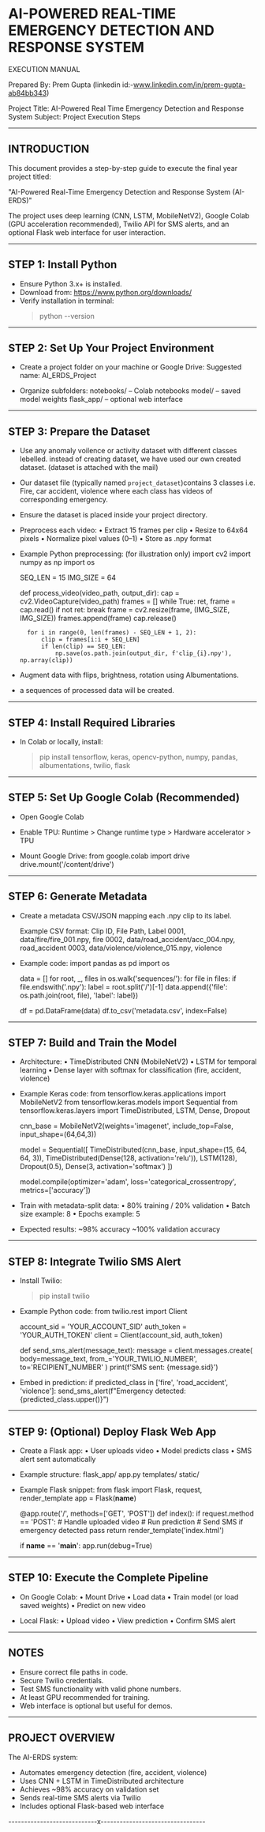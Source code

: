 AI-POWERED REAL-TIME EMERGENCY DETECTION AND RESPONSE SYSTEM
=============================================================
EXECUTION MANUAL

Prepared By:
Prem Gupta (linkedin id:-www.linkedin.com/in/prem-gupta-ab84bb343)


Project Title: AI-Powered Real Time Emergency Detection and Response System
Subject: Project Execution Steps

-------------------------------------------------------------
INTRODUCTION
-------------------------------------------------------------
This document provides a step-by-step guide to execute the final year project titled:

"AI-Powered Real-Time Emergency Detection and Response System (AI-ERDS)"

The project uses deep learning (CNN, LSTM, MobileNetV2), Google Colab (GPU acceleration recommended), Twilio API for SMS alerts, and an optional Flask web interface for user interaction.

-------------------------------------------------------------
STEP 1: Install Python
-------------------------------------------------------------
- Ensure Python 3.x+ is installed.
- Download from: https://www.python.org/downloads/
- Verify installation in terminal:
  > python --version

-------------------------------------------------------------
STEP 2: Set Up Your Project Environment
-------------------------------------------------------------
- Create a project folder on your machine or Google Drive:
  Suggested name:
    AI_ERDS_Project

- Organize subfolders:
    notebooks/   – Colab notebooks
    model/       – saved model weights
    flask_app/   – optional web interface

-------------------------------------------------------------
STEP 3: Prepare the Dataset
-------------------------------------------------------------
- Use any anomaly voilence or activity dataset with different classes lebelled.
  instead of creating dataset, we have used our own created dataset. 
  (dataset is attached with the mail)

- Our dataset file (typically named `project_dataset`)contains 
  3 classes i.e. Fire, car accident, violence where each class has videos
  of corresponding emergency.

- Ensure the dataset is placed inside your project directory.

- Preprocess each video:
    • Extract 15 frames per clip
    • Resize to 64x64 pixels
    • Normalize pixel values (0–1)
    • Store as .npy format

- Example Python preprocessing:
  (for illustration only)
    import cv2
    import numpy as np
    import os

    SEQ_LEN = 15
    IMG_SIZE = 64

    def process_video(video_path, output_dir):
        cap = cv2.VideoCapture(video_path)
        frames = []
        while True:
            ret, frame = cap.read()
            if not ret:
                break
            frame = cv2.resize(frame, (IMG_SIZE, IMG_SIZE))
            frames.append(frame)
        cap.release()

        for i in range(0, len(frames) - SEQ_LEN + 1, 2):
            clip = frames[i:i + SEQ_LEN]
            if len(clip) == SEQ_LEN:
                np.save(os.path.join(output_dir, f'clip_{i}.npy'), np.array(clip))

- Augment data with flips, brightness, rotation using Albumentations.
- a sequences of processed data will be created.

-------------------------------------------------------------
STEP 4: Install Required Libraries
-------------------------------------------------------------
- In Colab or locally, install:
    > pip install tensorflow, keras, opencv-python, numpy, pandas, albumentations, twilio, flask

-------------------------------------------------------------
STEP 5: Set Up Google Colab (Recommended)
-------------------------------------------------------------
- Open Google Colab
- Enable TPU:
    Runtime > Change runtime type > Hardware accelerator > TPU

- Mount Google Drive:
    from google.colab import drive
    drive.mount('/content/drive')

-------------------------------------------------------------
STEP 6: Generate Metadata
-------------------------------------------------------------
- Create a metadata CSV/JSON mapping each .npy clip to its label.

  Example CSV format:
    Clip ID, File Path, Label
    0001, data/fire/fire_001.npy, fire
    0002, data/road_accident/acc_004.npy, road_accident
    0003, data/violence/violence_015.npy, violence

- Example code:
    import pandas as pd
    import os

    data = []
    for root, _, files in os.walk('sequences/'):
        for file in files:
            if file.endswith('.npy'):
                label = root.split('/')[-1]
                data.append({'file': os.path.join(root, file), 'label': label})

    df = pd.DataFrame(data)
    df.to_csv('metadata.csv', index=False)

-------------------------------------------------------------
STEP 7: Build and Train the Model
-------------------------------------------------------------
- Architecture:
    • TimeDistributed CNN (MobileNetV2)
    • LSTM for temporal learning
    • Dense layer with softmax for classification (fire, accident, violence)

- Example Keras code:
    from tensorflow.keras.applications import MobileNetV2
    from tensorflow.keras.models import Sequential
    from tensorflow.keras.layers import TimeDistributed, LSTM, Dense, Dropout

    cnn_base = MobileNetV2(weights='imagenet', include_top=False, input_shape=(64,64,3))

    model = Sequential([
        TimeDistributed(cnn_base, input_shape=(15, 64, 64, 3)),
        TimeDistributed(Dense(128, activation='relu')),
        LSTM(128),
        Dropout(0.5),
        Dense(3, activation='softmax')
    ])

    model.compile(optimizer='adam', loss='categorical_crossentropy', metrics=['accuracy'])

- Train with metadata-split data:
    • 80% training / 20% validation
    • Batch size example: 8
    • Epochs example: 5

- Expected results:
    ~98% accuracy
    ~100% validation accuracy

-------------------------------------------------------------
STEP 8: Integrate Twilio SMS Alert
-------------------------------------------------------------
- Install Twilio:
    > pip install twilio

- Example Python code:
    from twilio.rest import Client

    account_sid = 'YOUR_ACCOUNT_SID'
    auth_token = 'YOUR_AUTH_TOKEN'
    client = Client(account_sid, auth_token)

    def send_sms_alert(message_text):
        message = client.messages.create(
            body=message_text,
            from_='YOUR_TWILIO_NUMBER',
            to='RECIPIENT_NUMBER'
        )
        print(f'SMS sent: {message.sid}')

- Embed in prediction:
    if predicted_class in ['fire', 'road_accident', 'violence']:
        send_sms_alert(f"Emergency detected: {predicted_class.upper()}")

-------------------------------------------------------------
STEP 9: (Optional) Deploy Flask Web App
-------------------------------------------------------------
- Create a Flask app:
    • User uploads video
    • Model predicts class
    • SMS alert sent automatically

- Example structure:
    flask_app/
        app.py
        templates/
        static/

- Example Flask snippet:
    from flask import Flask, request, render_template
    app = Flask(__name__)

    @app.route('/', methods=['GET', 'POST'])
    def index():
        if request.method == 'POST':
            # Handle uploaded video
            # Run prediction
            # Send SMS if emergency detected
            pass
        return render_template('index.html')

    if __name__ == '__main__':
        app.run(debug=True)

-------------------------------------------------------------
STEP 10: Execute the Complete Pipeline
-------------------------------------------------------------
- On Google Colab:
    • Mount Drive
    • Load data
    • Train model (or load saved weights)
    • Predict on new video

- Local Flask:
    • Upload video
    • View prediction
    • Confirm SMS alert

-------------------------------------------------------------
NOTES
-------------------------------------------------------------
- Ensure correct file paths in code.
- Secure Twilio credentials.
- Test SMS functionality with valid phone numbers.
- At least GPU recommended for training.
- Web interface is optional but useful for demos.

-------------------------------------------------------------
PROJECT OVERVIEW
-------------------------------------------------------------
The AI-ERDS system:
- Automates emergency detection (fire, accident, violence)
- Uses CNN + LSTM in TimeDistributed architecture
- Achieves ~98% accuracy on validation set
- Sends real-time SMS alerts via Twilio
- Includes optional Flask-based web interface

----------------------------x---------------------------------




